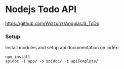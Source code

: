# Nodejs Todo API

https://github.com/Wizzuriz/AngularJS_ToDo

### Setup
Install modules and setup api documentation on index:
```
npm install
apidoc -i app/ -o apidoc/ -t apiTemplate/
```

